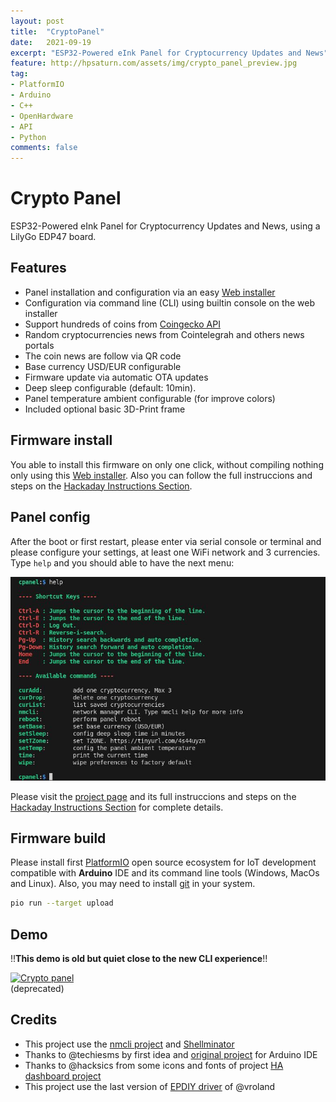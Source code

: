 ```yaml
---
layout: post
title:  "CryptoPanel"
date:   2021-09-19
excerpt: "ESP32-Powered eInk Panel for Cryptocurrency Updates and News"
feature: http://hpsaturn.com/assets/img/crypto_panel_preview.jpg
tag:
- PlatformIO
- Arduino
- C++
- OpenHardware
- API
- Python
comments: false
---
```


# Crypto Panel

ESP32-Powered eInk Panel for Cryptocurrency Updates and News, using a LilyGo EDP47 board.

## Features

- Panel installation and configuration via an easy [Web installer](https://hpsaturn.com/crypto-panel-installer/)
- Configuration via command line (CLI) using builtin console on the web installer
- Support hundreds of coins from [Coingecko API](https://api.coingecko.com/api/v3/coins/list?include_platform=false)
- Random cryptocurrencies news from Cointelegrah and others news portals
- The coin news are follow via QR code
- Base currency USD/EUR configurable
- Firmware update via automatic OTA updates
- Deep sleep configurable (default: 10min).
- Panel temperature ambient configurable (for improve colors)
- Included optional basic 3D-Print frame

## Firmware install

You able to install this firmware on only one click, without compiling nothing only using this [Web installer](https://hpsaturn.com/crypto-panel-installer/). Also you can follow the full instruccions and steps on the [Hackaday Instructions Section](https://hackaday.io/project/182527/instructions).

## Panel config

After the boot or first restart, please enter via serial console or terminal and please configure your settings, at least one WiFi network and 3 currencies. Type `help` and you should able to have the next menu:

![CPanel CLI demo](https://raw.githubusercontent.com/hpsaturn/crypto-panel/refs/heads/master/images/cli_help.jpg)

Please visit the [project page](https://hackaday.io/project/182527-crypto-news-eink-panel) and its full instruccions and steps on the [Hackaday Instructions Section](https://hackaday.io/project/182527/instructions) for complete details.

## Firmware build

Please install first [PlatformIO](http://platformio.org/) open source ecosystem for IoT development compatible with **Arduino** IDE and its command line tools (Windows, MacOs and Linux). Also, you may need to install [git](http://git-scm.com/) in your system.

```bash
pio run --target upload
```

## Demo

!!**This demo is old but quiet close to the new CLI experience**!!  

[![Crypto panel](https://raw.githubusercontent.com/hpsaturn/esp32-wifi-cli/master/images/cryptopanel_preview.jpg)](https://youtu.be/oyav6SvN870)  
(deprecated)

## Credits

- This project use the [nmcli project](https://github.com/hpsaturn/esp32-wifi-cli/) and [Shellminator](https://github.com/dani007200964/Shellminator)
- Thanks to @techiesms by first idea and [original project](https://github.com/techiesms/) for Arduino IDE
- Thanks to @hacksics from some icons and fonts of project [HA dashboard project](https://github.com/hacksics/lilygo-t5-47-ha)
- This project use the last version of [EPDIY driver](https://github.com/vroland/epdiy) of @vroland
